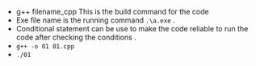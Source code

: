 - g++ filename_cpp This is the build command for the code 
- Exe file name is the running command `.\a.exe` .
- Conditional statement can be use to make the code reliable to run the code after checking the conditions .
- `g++ -o 01 01.cpp`
- `./01`
